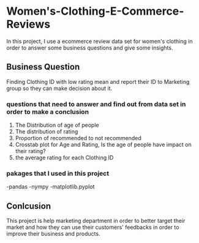 # Women's-Clothing-E-Commerce-Reviews
In this project, I use a ecommerce review data set for women's clothing in order to answer some business questions and give some insights. 
 
## Business Question
Finding Clothing ID with low rating mean and report their ID to Marketing group so they can make decision about it.
 
### questions that need to answer and find out from data set in order to make a conclusion
1. The Distribution of age of people
2. The distribution of rating
3. Proportion of recommended to not recommended
4. Crosstab plot for Age and Rating, Is the age of people have impact on their rating?
5. the average rating for each Clothing ID

### pakages that I used in this project
-pandas
-nympy
-matplotlib.pyplot

## Conlcusion
This project is help marketing department in order to better target their market and how they can use their customers' feedbacks in order to improve their business and products.
